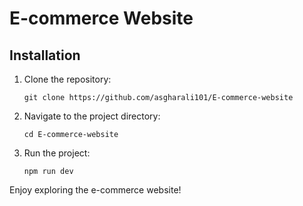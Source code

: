 # E-commerce Website

## Installation

1. Clone the repository:
   ```
   git clone https://github.com/asgharali101/E-commerce-website
   ```

2. Navigate to the project directory:
   ```
   cd E-commerce-website
   ```

3. Run the project:
   ```
   npm run dev
   ```

Enjoy exploring the e-commerce website!
